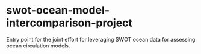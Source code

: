 # swot-ocean-model-intercomparison-project
Entry point for the joint effort for leveraging SWOT ocean data for assessing ocean circulation models.  
